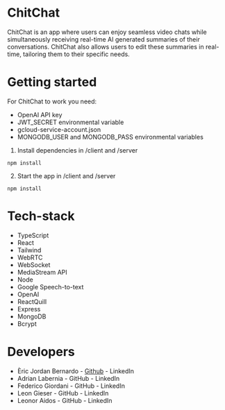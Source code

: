 # ChitChat
ChitChat is an app where users can enjoy seamless video chats while simultaneously receiving real-time AI generated summaries of their conversations. ChitChat also allows users to edit these summaries in real-time, tailoring them to their specific needs.

# Getting started
For ChitChat to work you need:

- OpenAI API key
- JWT_SECRET environmental variable
- gcloud-service-account.json
- MONGODB_USER and MONGODB_PASS environmental variables

1. Install dependencies in /client and /server
```
npm install
```

2. Start the app in /client and /server
```
npm install
```

# Tech-stack
- TypeScript
- React
- Tailwind
- WebRTC
- WebSocket
- MediaStream API
- Node
- Google Speech-to-text
- OpenAI
- ReactQuill
- Express
- MongoDB
- Bcrypt

# Developers
- Èric Jordan Bernardo - [Github]([URL](https://github.com/e-jordan-b)) - LinkedIn
- Adrian Labernia - GitHub - LinkedIn
- Federico Giordani - GitHub - LinkedIn
- Leon Gieser - GitHub - LinkedIn
- Leonor Aidos - GitHub - LinkedIn



